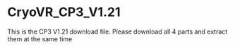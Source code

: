 # CryoVR_CP3_V1.21
This is the CP3 V1.21 download file.
Please download all 4 parts and extract them at the same time
